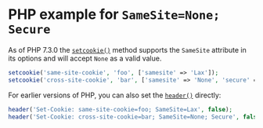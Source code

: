 <!--
 Copyright 2019 Google Inc.

 Licensed under the Apache License, Version 2.0 (the "License");
 you may not use this file except in compliance with the License.
 You may obtain a copy of the License at

     http://www.apache.org/licenses/LICENSE-2.0

 Unless required by applicable law or agreed to in writing, software
 distributed under the License is distributed on an "AS IS" BASIS,
 WITHOUT WARRANTIES OR CONDITIONS OF ANY KIND, either express or implied.
 See the License for the specific language governing permissions and
 limitations under the License.
-->

# PHP example for `SameSite=None; Secure`

As of PHP 7.3.0 the
[`setcookie()`](https://www.php.net/manual/en/function.setcookie.php) method
supports the `SameSite` attribute in its options and will accept `None` as a
valid value.

```php
setcookie('same-site-cookie', 'foo', ['samesite' => 'Lax']);
setcookie('cross-site-cookie', 'bar', ['samesite' => 'None', 'secure' => true]);
```

For earlier versions of PHP, you can also set the
[`header()`](https://www.php.net/manual/en/function.header.php) directly:

```php
header('Set-Cookie: same-site-cookie=foo; SameSite=Lax', false);
header('Set-Cookie: cross-site-cookie=bar; SameSite=None; Secure', false);
```
